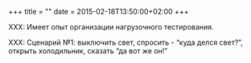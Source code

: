 +++
title = ""
date = 2015-02-18T13:50:00+02:00
+++

XXX: Имеет опыт организации нагрузочного тестирования.


XXX: Сценарий №1: выключить свет, спросить - “куда делся свет?”, открыть холодильник, сказать “да вот же он!”


